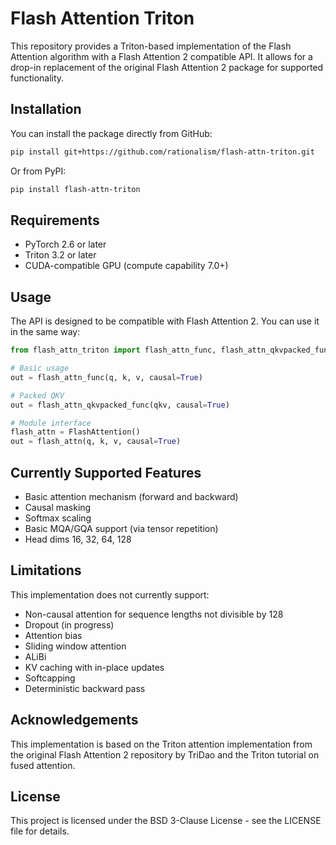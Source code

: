 # Flash Attention Triton

This repository provides a Triton-based implementation of the Flash Attention algorithm with a Flash Attention 2 compatible API. It allows for a drop-in replacement of the original Flash Attention 2 package for supported functionality.

## Installation

You can install the package directly from GitHub:

```bash
pip install git+https://github.com/rationalism/flash-attn-triton.git
```

Or from PyPI:

```bash
pip install flash-attn-triton
```

## Requirements

- PyTorch 2.6 or later
- Triton 3.2 or later
- CUDA-compatible GPU (compute capability 7.0+)

## Usage

The API is designed to be compatible with Flash Attention 2. You can use it in the same way:

```python
from flash_attn_triton import flash_attn_func, flash_attn_qkvpacked_func, FlashAttention

# Basic usage
out = flash_attn_func(q, k, v, causal=True)

# Packed QKV
out = flash_attn_qkvpacked_func(qkv, causal=True)

# Module interface
flash_attn = FlashAttention()
out = flash_attn(q, k, v, causal=True)
```

## Currently Supported Features

- Basic attention mechanism (forward and backward)
- Causal masking
- Softmax scaling
- Basic MQA/GQA support (via tensor repetition)
- Head dims 16, 32, 64, 128

## Limitations

This implementation does not currently support:

- Non-causal attention for sequence lengths not divisible by 128
- Dropout (in progress)
- Attention bias
- Sliding window attention
- ALiBi
- KV caching with in-place updates
- Softcapping
- Deterministic backward pass

## Acknowledgements

This implementation is based on the Triton attention implementation from the original Flash Attention 2 repository by TriDao and the Triton tutorial on fused attention.

## License

This project is licensed under the BSD 3-Clause License - see the LICENSE file for details.
